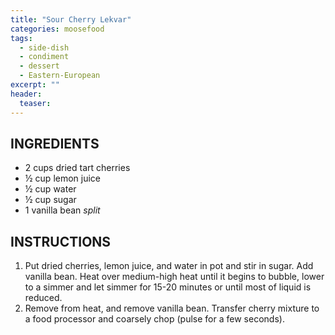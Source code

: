 ```yaml
---
title: "Sour Cherry Lekvar"
categories: moosefood
tags: 
  - side-dish
  - condiment
  - dessert
  - Eastern-European
excerpt: ""
header:
  teaser: 
---
```


## INGREDIENTS
* 2 cups dried tart cherries
* ½ cup lemon juice
* ½ cup water
* ½ cup sugar
* 1 vanilla bean *split*


## INSTRUCTIONS
1. Put dried cherries, lemon juice, and water in pot and stir in sugar. Add vanilla bean. Heat over medium-high heat until it begins to bubble, lower to a simmer and let simmer for 15-20 minutes or until most of liquid is reduced.
2. Remove from heat, and remove vanilla bean. Transfer cherry mixture to a food processor and coarsely chop (pulse for a few seconds).